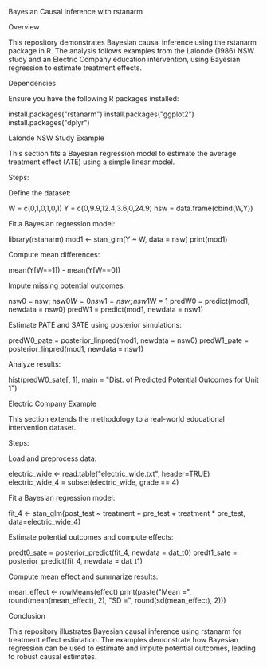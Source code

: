 Bayesian Causal Inference with rstanarm

Overview

This repository demonstrates Bayesian causal inference using the rstanarm package in R. The analysis follows examples from the Lalonde (1986) NSW study and an Electric Company education intervention, using Bayesian regression to estimate treatment effects.

Dependencies

Ensure you have the following R packages installed:

install.packages("rstanarm")
install.packages("ggplot2")
install.packages("dplyr")

Lalonde NSW Study Example

This section fits a Bayesian regression model to estimate the average treatment effect (ATE) using a simple linear model.

Steps:

Define the dataset:

W = c(0,1,0,1,0,1)
Y = c(0,9.9,12.4,3.6,0,24.9)
nsw = data.frame(cbind(W,Y))

Fit a Bayesian regression model:

library(rstanarm)
mod1 <- stan_glm(Y ~ W, data = nsw)
print(mod1)

Compute mean differences:

mean(Y[W==1]) - mean(Y[W==0])

Impute missing potential outcomes:

nsw0 = nsw; nsw0$W = 0
nsw1 = nsw; nsw1$W = 1
predW0 = predict(mod1, newdata = nsw0)
predW1 = predict(mod1, newdata = nsw1)

Estimate PATE and SATE using posterior simulations:

predW0_pate = posterior_linpred(mod1, newdata = nsw0)
predW1_pate = posterior_linpred(mod1, newdata = nsw1)

Analyze results:

hist(predW0_sate[, 1], main = "Dist. of Predicted Potential Outcomes for Unit 1")

Electric Company Example

This section extends the methodology to a real-world educational intervention dataset.

Steps:

Load and preprocess data:

electric_wide <- read.table("electric_wide.txt", header=TRUE)
electric_wide_4 = subset(electric_wide, grade == 4)

Fit a Bayesian regression model:

fit_4 <- stan_glm(post_test ~ treatment + pre_test + treatment * pre_test, data=electric_wide_4)

Estimate potential outcomes and compute effects:

predt0_sate = posterior_predict(fit_4, newdata = dat_t0)
predt1_sate = posterior_predict(fit_4, newdata = dat_t1)

Compute mean effect and summarize results:

mean_effect <- rowMeans(effect)
print(paste("Mean =", round(mean(mean_effect), 2), "SD =", round(sd(mean_effect), 2)))

Conclusion

This repository illustrates Bayesian causal inference using rstanarm for treatment effect estimation. The examples demonstrate how Bayesian regression can be used to estimate and impute potential outcomes, leading to robust causal estimates.
